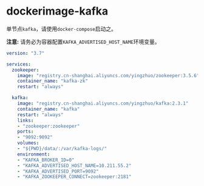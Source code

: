 # dockerimage-kafka

单节点`kafka`，请使用`docker-compose`启动之。

**注意:** 请务必为容器配置`KAFKA_ADVERTISED_HOST_NAME`环境变量。

```yaml
version: "3.7"

services:
  zookeeper:
    image: "registry.cn-shanghai.aliyuncs.com/yingzhuo/zookeeper:3.5.6"
    container_name: "kafka-zk"
    restart: "always"

  kafka:
    image: "registry.cn-shanghai.aliyuncs.com/yingzhuo/kafka:2.3.1"
    container_name: "kafka"
    restart: "always"
    links:
    - "zookeeper:zookeeper"
    ports:
    - "9092:9092"
    volumes:
    - "${PWD}/data/:/var/kafka-logs/"
    environment:
    - "KAFKA_BROKER_ID=0"
    - "KAFKA_ADVERTISED_HOST_NAME=10.211.55.2"
    - "KAFKA_ADVERTISED_PORT=9092"
    - "KAFKA_ZOOKEEPER_CONNECT=zookeeper:2181"
```
